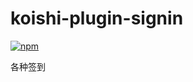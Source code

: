 # koishi-plugin-signin

[![npm](https://img.shields.io/npm/v/koishi-plugin-signin?style=flat-square)](https://www.npmjs.com/package/koishi-plugin-signin)

各种签到
